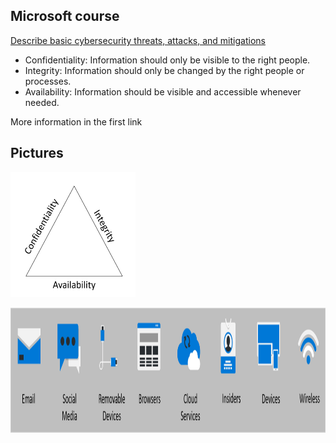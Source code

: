 ## Microsoft course
[Describe basic cybersecurity threats, attacks, and mitigations](https://learn.microsoft.com/en-us/training/modules/describe-basic-cybersecurity-threats-attacks-mitigations/)

- Confidentiality: Information should only be visible to the right people.
- Integrity: Information should only be changed by the right people or processes.
- Availability: Information should be visible and accessible whenever needed.

More information in the first link

## Pictures
<img src="../img/goals.png" alt="Cybersecurity goals" width="200px" height="200px"><br/>

<img src="../img/attackVectors.png" alt="Cybersecurity goals" width="1024px" height="200px"><br/>
